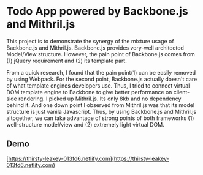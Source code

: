 # Todo App powered by Backbone.js and Mithril.js
This project is to demonstrate the synergy of the mixture usage of Backbone.js and Mithril.js. 
Backbone.js provides very-well architected Model/View structure. However, the pain point of Backbone.js 
comes from (1) jQuery requirement and (2) its template part.

From a quick research, I found that the pain point(1) can be easily removed by using Webpack. 
For the second point, Backbone.js actually doesn't care of what template engines developers use. 
Thus, I tried to connect virtual DOM template engine to Backbone to give better performance on client-side rendering. 
I picked up Mithril.js. Its only 8kb and no dependency behind it. 
And one down point I observed from Mithril.js was that its model structure is just vanila Javascript. 
Thus, by using Backbone.js and Mithril.js altogether, we can take advantage of strong points of both frameworks 
(1) well-structure model/view and (2) extremely light virtual DOM.

## Demo
[https://thirsty-leakey-013fd6.netlify.com](https://thirsty-leakey-013fd6.netlify.com)

